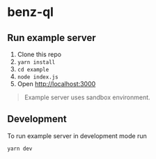 # benz-ql

## Run example server

1. Clone this repo
2. `yarn install`
3. `cd example`
4. `node index.js`
5. Open [http://localhost:3000](http://localhost:3000)

> Example server uses sandbox environment.

## Development

To run example server in development mode run

`yarn dev`
